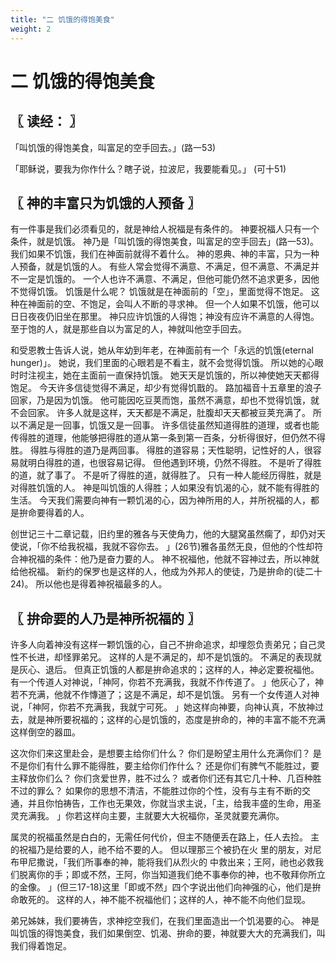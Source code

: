 ```yaml
---
title: "二 饥饿的得饱美食"
weight: 2
---
```


# 二 饥饿的得饱美食


## 〖 读经： 〗

「叫饥饿的得饱美食，叫富足的空手回去。」(路一53)

「耶稣说，要我为你作什么？瞎子说，拉波尼，我要能看见。」
(可十51)

## 〖 神的丰富只为饥饿的人预备 〗

有一件事是我们必须看见的，就是神给人祝福是有条件的。
神要祝福人只有一个条件，就是饥饿。
神乃是「叫饥饿的得饱美食，叫富足的空手回去」(路一53)。
我们如果不饥饿，我们在神面前就得不着什么。
神的恩典、神的丰富，只为一种人预备，就是饥饿的人。
有些人常会觉得不满意、不满足，但不满意、不满足并不一定是饥饿的。
一个人也许不满意、不满足，但他可能仍然不追求更多，因他不觉得饥饿。
饥饿是什么呢？
饥饿就是在神面前的「空」，里面觉得不饱足。
这种在神面前的空、不饱足，会叫人不断的寻求神。
但一个人如果不饥饿，他可以日日夜夜仍旧坐在那里。
神只应许饥饿的人得饱；神没有应许不满意的人得饱。
至于饱的人，就是那些自以为富足的人，神就叫他空手回去。

和受恩教士告诉人说，她从年幼到年老，在神面前有一个「永远的饥饿(eternal hunger)」。
她说，我们里面的心眼若是不看主，就不会觉得饥饿。
所以她的心眼时时注视主，她在主面前一直保持饥饿。
她天天是饥饿的，所以神使她天天都得饱足。
今天许多信徒觉得不满足，却少有觉得饥戬的。
路加福音十五章里的浪子回家，乃是因为饥饿。
他可能因吃豆荚而饱，虽然不满意，却也不觉得饥饿，就不会回家。
许多人就是这样，天天都是不满足，肚腹却天天都被豆荚充满了。
所以不满足是一回事，饥饿又是一回事。
许多信徒虽然知道得胜的道理，或者也能传得胜的道理，他能够把得胜的道从第一条到第一百条，分析得很好，但仍然不得胜。
得胜与得胜的道乃是两回事。
得胜的道容易；天性聪明，记性好的人，很容易就明白得胜的道，也很容易记得。
但他遇到环境，仍然不得胜。
不是听了得胜的道，就了事了。
不是听了得胜的道，就得胜了。
只有一种人能经历得胜，就是对得胜饥饿的人。
神是叫饥饿的人得胜；人如果没有饥渴的心，就不能有得胜的生活。
今天我们需要向神有一颗饥渴的心，因为神所用的人，并所祝福的人，都是拚命要得着的人。

创世记三十二章记载，旧约里的雅各与天使角力，他的大腿窝虽然瘸了，却仍对天使说，「你不给我祝福，我就不容你去。
」(26节)雅各虽然无良，但他的个性却符合神祝福的条件：他乃是奋力要的人。
神不祝福他，他就不容神过去，所以神就给他祝福。
新约的保罗也是这样的人，他成为外邦人的使徒，乃是拚命的(徒二十24)。
所以他也是得着神祝福最多的人。

## 〖 拚命要的人乃是神所祝福的 〗

许多人向着神没有这样一颗饥饿的心，自己不拚命追求，却埋怨负责弟兄；自己灵性不长进，却怪罪弟兄。
这样的人是不满足的，却不是饥饿的。
不满足的表现就是灰心、退后。
但真正饥饿的人都是拚命追求的；这样的人，神必定要祝福他。
有一个传道人对神说，「神阿，你若不充满我，我就不作传道了。
」他灰心了，神若不充满，他就不作慱道了；这是不满足，却不是饥饿。
另有一个女传道人对神说，「神阿，你若不充满我，我就宁可死。
」她这样向神要，向神认真，不放神过去，就是神所要祝福的；这样的心是饥饿的，态度是拚命的，神的丰富不能不充满这样倒空的器皿。

这次你们来这里赴会，是想要主给你们什么？
你们是盼望主用什么充满你们？
是不是你们有什么罪不能得胜，要主给你们作什么？
还是你们有脾气不能胜过，要主释放你们么？
你们贪爱世界，胜不过么？
或者你们还有其它几十种、几百种胜不过的罪么？
如果你的思想不清洁，不能胜过你的个性，没有与主有不断的交通，并且你怕祷告，工作也无果效，你就当求主说，「主，给我丰盛的生命，用圣灵充满我。
」你若这样向主要，主就要大大祝福你，圣灵就要充满你。

属灵的祝福虽然是白白的，无需任何代价，但主不随便丢在路上，任人去捡。
主的祝福乃是给要的人，祂不给不要的人。
但以理那三个被扔在火 里的朋友，对尼布甲尼撒说，「我们所事奉的神，能将我们从烈火的 中救出来；王阿，祂也必救我们脱离你的手；即或不然，王阿，你当知道我们绝不事奉你的神，也不敬拜你所立的金像。
」(但三17-18)这里「即或不然」四个字说出他们向神强的心，他们是拚命敢死的。
这样的人，神不能不祝福他们；这样的人，神不能不向他们显现。

弟兄姊妹，我们要祷告，求神挖空我们，在我们里面造出一个饥渴要的心。
神是叫饥饿的得饱美食，我们如果倒空、饥渴、拚命的要，神就要大大的充满我们，叫我们得着饱足。
